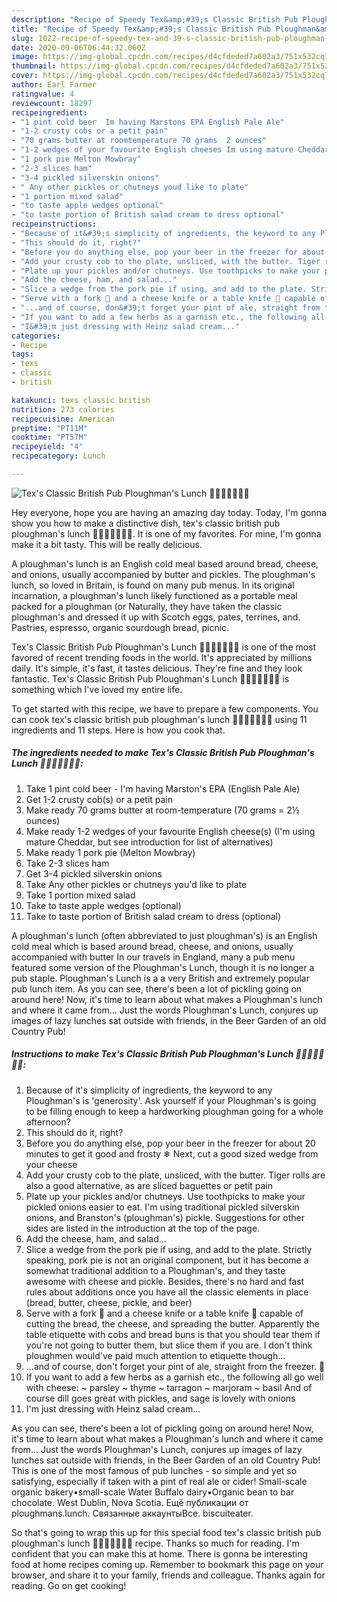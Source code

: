 ```yaml
---
description: "Recipe of Speedy Tex&amp;#39;s Classic British Pub Ploughman&amp;#39;s Lunch 🍞🐷🧀🍺🍲🇬🇧"
title: "Recipe of Speedy Tex&amp;#39;s Classic British Pub Ploughman&amp;#39;s Lunch 🍞🐷🧀🍺🍲🇬🇧"
slug: 1022-recipe-of-speedy-tex-and-39-s-classic-british-pub-ploughman-and-39-s-lunch
date: 2020-09-06T06:44:32.060Z
image: https://img-global.cpcdn.com/recipes/d4cfdeded7a602a3/751x532cq70/texs-classic-british-pub-ploughmans-lunch-🍞🐷🧀🍺🍲🇬🇧-recipe-main-photo.jpg
thumbnail: https://img-global.cpcdn.com/recipes/d4cfdeded7a602a3/751x532cq70/texs-classic-british-pub-ploughmans-lunch-🍞🐷🧀🍺🍲🇬🇧-recipe-main-photo.jpg
cover: https://img-global.cpcdn.com/recipes/d4cfdeded7a602a3/751x532cq70/texs-classic-british-pub-ploughmans-lunch-🍞🐷🧀🍺🍲🇬🇧-recipe-main-photo.jpg
author: Earl Farmer
ratingvalue: 4
reviewcount: 18297
recipeingredient:
- "1 pint cold beer  Im having Marstons EPA English Pale Ale"
- "1-2 crusty cobs or a petit pain"
- "70 grams butter at roomtemperature 70 grams  2 ounces"
- "1-2 wedges of your favourite English cheeses Im using mature Cheddar but see introduction for list of alternatives"
- "1 pork pie Melton Mowbray"
- "2-3 slices ham"
- "3-4 pickled silverskin onions"
- " Any other pickles or chutneys youd like to plate"
- "1 portion mixed salad"
- "to taste apple wedges optional"
- "to taste portion of British salad cream to dress optional"
recipeinstructions:
- "Because of it&#39;s simplicity of ingredients, the keyword to any Ploughman&#39;s is &#39;generosity&#39;. Ask yourself if your Ploughman&#39;s is going to be filling enough to keep a hardworking ploughman going for a whole afternoon?"
- "This should do it, right?"
- "Before you do anything else, pop your beer in the freezer for about 20 minutes to get it good and frosty ❄ Next, cut a good sized wedge from your cheese"
- "Add your crusty cob to the plate, unsliced, with the butter. Tiger rolls are also a good alternative, as are sliced baguettes or petit pain"
- "Plate up your pickles and/or chutneys. Use toothpicks to make your pickled onions easier to eat. I&#39;m using traditional pickled silverskin onions, and Branston&#39;s (ploughman&#39;s) pickle. Suggestions for other sides are listed in the introduction at the top of the page."
- "Add the cheese, ham, and salad..."
- "Slice a wedge from the pork pie if using, and add to the plate. Strictly speaking, pork pie is not an original component, but it has become a somewhat traditional addition to a Ploughman&#39;s, and they taste awesome with cheese and pickle. Besides, there&#39;s no hard and fast rules about additions once you have all the classic elements in place (bread, butter, cheese, pickle, and beer)"
- "Serve with a fork 🍴 and a cheese knife or a table knife 🔪 capable of cutting the bread, the cheese, and spreading the butter. Apparently the table etiquette with cobs and bread buns is that you should tear them if you&#39;re not going to butter them, but slice them if you are. I don&#39;t think ploughmen would&#39;ve paid much attention to etiquette though..."
- "...and of course, don&#39;t forget your pint of ale, straight from the freezer. 🍻"
- "If you want to add a few herbs as a garnish etc., the following all go well with cheese: ~ parsley ~ thyme ~ tarragon ~ marjoram ~ basil And of course dill goes great with pickles, and sage is lovely with onions"
- "I&#39;m just dressing with Heinz salad cream..."
categories:
- Recipe
tags:
- texs
- classic
- british

katakunci: texs classic british 
nutrition: 273 calories
recipecuisine: American
preptime: "PT11M"
cooktime: "PT57M"
recipeyield: "4"
recipecategory: Lunch

---
```



![Tex&#39;s Classic British Pub Ploughman&#39;s Lunch 🍞🐷🧀🍺🍲🇬🇧](https://img-global.cpcdn.com/recipes/d4cfdeded7a602a3/751x532cq70/texs-classic-british-pub-ploughmans-lunch-🍞🐷🧀🍺🍲🇬🇧-recipe-main-photo.jpg)

Hey everyone, hope you are having an amazing day today. Today, I'm gonna show you how to make a distinctive dish, tex&#39;s classic british pub ploughman&#39;s lunch 🍞🐷🧀🍺🍲🇬🇧. It is one of my favorites. For mine, I'm gonna make it a bit tasty. This will be really delicious.

A ploughman&#39;s lunch is an English cold meal based around bread, cheese, and onions, usually accompanied by butter and pickles. The ploughman&#39;s lunch, so loved in Britain, is found on many pub menus. In its original incarnation, a ploughman&#39;s lunch likely functioned as a portable meal packed for a ploughman (or Naturally, they have taken the classic ploughman&#39;s and dressed it up with Scotch eggs, pates, terrines, and. Pastries, espresso, organic sourdough bread, picnic.

Tex&#39;s Classic British Pub Ploughman&#39;s Lunch 🍞🐷🧀🍺🍲🇬🇧 is one of the most favored of recent trending foods in the world. It's appreciated by millions daily. It's simple, it's fast, it tastes delicious. They're fine and they look fantastic. Tex&#39;s Classic British Pub Ploughman&#39;s Lunch 🍞🐷🧀🍺🍲🇬🇧 is something which I've loved my entire life.


To get started with this recipe, we have to prepare a few components. You can cook tex&#39;s classic british pub ploughman&#39;s lunch 🍞🐷🧀🍺🍲🇬🇧 using 11 ingredients and 11 steps. Here is how you cook that.

<!--inarticleads1-->

##### The ingredients needed to make Tex&#39;s Classic British Pub Ploughman&#39;s Lunch 🍞🐷🧀🍺🍲🇬🇧:

1. Take 1 pint cold beer - I&#39;m having Marston&#39;s EPA (English Pale Ale)
1. Get 1-2 crusty cob(s) or a petit pain
1. Make ready 70 grams butter at room-temperature (70 grams = 2½ ounces)
1. Make ready 1-2 wedges of your favourite English cheese(s) (I&#39;m using mature Cheddar, but see introduction for list of alternatives)
1. Make ready 1 pork pie (Melton Mowbray)
1. Take 2-3 slices ham
1. Get 3-4 pickled silverskin onions
1. Take  Any other pickles or chutneys you&#39;d like to plate
1. Take 1 portion mixed salad
1. Take to taste apple wedges (optional)
1. Take to taste portion of British salad cream to dress (optional)


A ploughman&#39;s lunch (often abbreviated to just ploughman&#39;s) is an English cold meal which is based around bread, cheese, and onions, usually accompanied with butter In our travels in England, many a pub menu featured some version of the Ploughman&#39;s Lunch, though it is no longer a pub staple. Ploughman&#39;s Lunch is a a very British and extremely popular pub lunch item. As you can see, there&#39;s been a lot of pickling going on around here! Now, it&#39;s time to learn about what makes a Ploughman&#39;s lunch and where it came from… Just the words Ploughman&#39;s Lunch, conjures up images of lazy lunches sat outside with friends, in the Beer Garden of an old Country Pub! 

<!--inarticleads2-->

##### Instructions to make Tex&#39;s Classic British Pub Ploughman&#39;s Lunch 🍞🐷🧀🍺🍲🇬🇧:

1. Because of it&#39;s simplicity of ingredients, the keyword to any Ploughman&#39;s is &#39;generosity&#39;. Ask yourself if your Ploughman&#39;s is going to be filling enough to keep a hardworking ploughman going for a whole afternoon?
1. This should do it, right?
1. Before you do anything else, pop your beer in the freezer for about 20 minutes to get it good and frosty ❄ Next, cut a good sized wedge from your cheese
1. Add your crusty cob to the plate, unsliced, with the butter. Tiger rolls are also a good alternative, as are sliced baguettes or petit pain
1. Plate up your pickles and/or chutneys. Use toothpicks to make your pickled onions easier to eat. I&#39;m using traditional pickled silverskin onions, and Branston&#39;s (ploughman&#39;s) pickle. Suggestions for other sides are listed in the introduction at the top of the page.
1. Add the cheese, ham, and salad...
1. Slice a wedge from the pork pie if using, and add to the plate. Strictly speaking, pork pie is not an original component, but it has become a somewhat traditional addition to a Ploughman&#39;s, and they taste awesome with cheese and pickle. Besides, there&#39;s no hard and fast rules about additions once you have all the classic elements in place (bread, butter, cheese, pickle, and beer)
1. Serve with a fork 🍴 and a cheese knife or a table knife 🔪 capable of cutting the bread, the cheese, and spreading the butter. Apparently the table etiquette with cobs and bread buns is that you should tear them if you&#39;re not going to butter them, but slice them if you are. I don&#39;t think ploughmen would&#39;ve paid much attention to etiquette though...
1. ...and of course, don&#39;t forget your pint of ale, straight from the freezer. 🍻
1. If you want to add a few herbs as a garnish etc., the following all go well with cheese: ~ parsley ~ thyme ~ tarragon ~ marjoram ~ basil And of course dill goes great with pickles, and sage is lovely with onions
1. I&#39;m just dressing with Heinz salad cream...


As you can see, there&#39;s been a lot of pickling going on around here! Now, it&#39;s time to learn about what makes a Ploughman&#39;s lunch and where it came from… Just the words Ploughman&#39;s Lunch, conjures up images of lazy lunches sat outside with friends, in the Beer Garden of an old Country Pub! This is one of the most famous of pub lunches - so simple and yet so satisfying, especially if taken with a pint of real ale or cider! Small-scale organic bakery•small-scale Water Buffalo dairy•Organic bean to bar chocolate. West Dublin, Nova Scotia. Ещё публикации от ploughmans.lunch. Связанные аккаунтыВсе. biscuiteater. 

So that's going to wrap this up for this special food tex&#39;s classic british pub ploughman&#39;s lunch 🍞🐷🧀🍺🍲🇬🇧 recipe. Thanks so much for reading. I'm confident that you can make this at home. There is gonna be interesting food at home recipes coming up. Remember to bookmark this page on your browser, and share it to your family, friends and colleague. Thanks again for reading. Go on get cooking!
